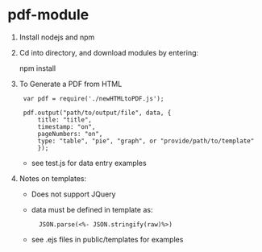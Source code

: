 # pdf-module

1. Install nodejs and npm

2. Cd into directory, and download modules by entering:

    npm install

3. To Generate a PDF from HTML
    
        var pdf = require('./newHTMLtoPDF.js');

    	pdf.output("path/to/output/file", data, {
            title: "title",
            timestamp: "on", 
            pageNumbers: "on", 
            type: "table", "pie", "graph", or "provide/path/to/template"
            });
        
    * see test.js for data entry examples
  
4. Notes on templates:
    - Does not support JQuery
    - data must be defined in template as: 
    
            JSON.parse(<%- JSON.stringify(raw)%>)

    * see .ejs files in public/templates for examples

